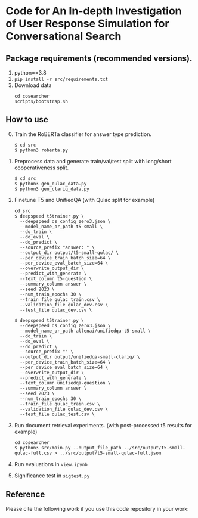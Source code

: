 # Code for An In-depth Investigation of User Response Simulation for Conversational Search

## Package requirements (recommended versions).
1. python==3.8
2. `pip install -r src/requirements.txt`
3. Download data
    ```
    cd cosearcher
    scripts/bootstrap.sh
    ```


## How to use
0. Train the RoBERTa classifier for answer type prediction.
    ```
    $ cd src
    $ python3 roberta.py
    ``` 
    
    
2. Preprocess data and generate train/val/test split with long/short cooperativeness split.
    ```
    $ cd src
    $ python3 gen_qulac_data.py
    $ python3 gen_clariq_data.py
    ```
    
2. Finetune T5 and UnifiedQA (with Qulac split for example) 
  
    ```
    cd src
    $ deepspeed t5trainer.py \
      --deepspeed ds_config_zero3.json \
      --model_name_or_path t5-small \
      --do_train \
      --do_eval \
      --do_predict \
      --source_prefix "answer: " \
      --output_dir output/t5-small-qulac/ \
      --per_device_train_batch_size=64 \
      --per_device_eval_batch_size=64 \
      --overwrite_output_dir \
      --predict_with_generate \
      --text_column t5-question \
      --summary_column answer \
      --seed 2023 \
      --num_train_epochs 30 \
      --train_file qulac_train.csv \
      --validation_file qulac_dev.csv \
      --test_file qulac_dev.csv \
    ```
    
    ```
    $ deepspeed t5trainer.py \
      --deepspeed ds_config_zero3.json \
      --model_name_or_path allenai/unifiedqa-t5-small \
      --do_train \
      --do_eval \
      --do_predict \
      --source_prefix "" \
      --output_dir output/unifiedqa-small-clariq/ \
      --per_device_train_batch_size=64 \
      --per_device_eval_batch_size=64 \
      --overwrite_output_dir \
      --predict_with_generate \
      --text_column unifiedqa-question \
      --summary_column answer \
      --seed 2023 \
      --num_train_epochs 30 \
      --train_file qulac_train.csv \
      --validation_file qulac_dev.csv \
      --test_file qulac_test.csv \

    ```

3. Run document retrieval experiments. (with post-processed t5 results for example)
    ```
    cd cosearcher
    $ python3 src/main.py --output_file_path ../src/output/t5-small-qulac-full.csv > ../src/output/t5-small-qulac-full.json
    ```
    
4. Run evaluations in `view.ipynb`
5. Significance test in `sigtest.py`
    
## Reference

Please cite the following work if you use this code repository in your work:
